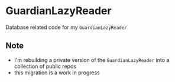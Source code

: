 # GuardianLazyReader
Database related code for my `GuardianLazyReader`

## Note
- I'm rebuilding a private version of the `GuardianLazyReader` into a collection of public repos
- this migration is a work in progress
